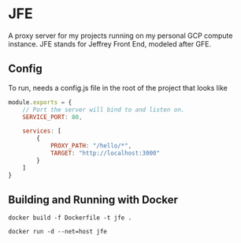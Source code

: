 # JFE

A proxy server for my projects running on my personal GCP compute instance.
JFE stands for Jeffrey Front End, modeled after GFE.

## Config

To run, needs a config.js file in the root of the project that looks like

```js
module.exports = {
	// Port the server will bind to and listen on.
	SERVICE_PORT: 80,

	services: [
		{
			PROXY_PATH: "/hello/*",
			TARGET: "http://localhost:3000"
		}
	]
}
```

## Building and Running with Docker

```
docker build -f Dockerfile -t jfe .

docker run -d --net=host jfe
```
